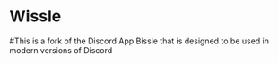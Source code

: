 # Wissle
#This is a fork of the Discord App Bissle that is designed to be used in modern versions of Discord
